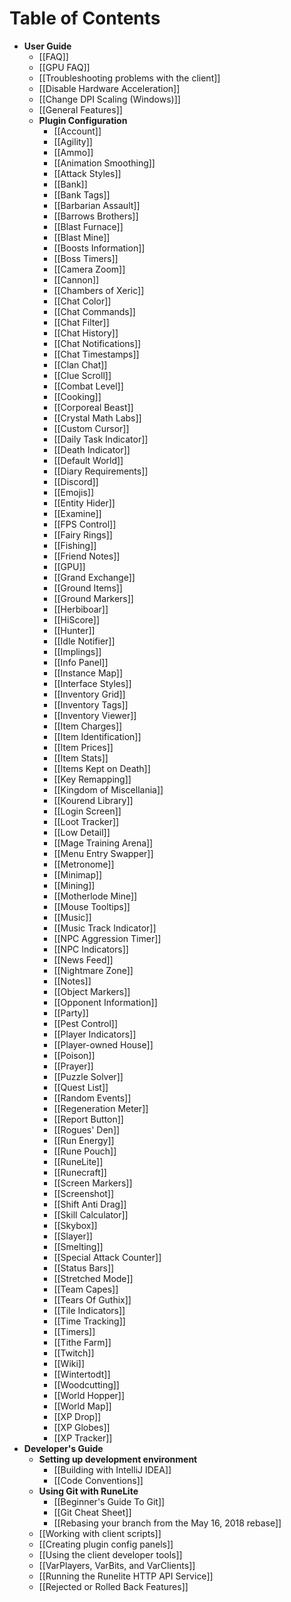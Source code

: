# Table of Contents
* **User Guide**
  * [[FAQ]]
  * [[GPU FAQ]]
  * [[Troubleshooting problems with the client]]
  * [[Disable Hardware Acceleration]]
  * [[Change DPI Scaling (Windows)]]
  * [[General Features]]
  * **Plugin Configuration**
    * [[Account]]
    * [[Agility]]
    * [[Ammo]]
    * [[Animation Smoothing]]
    * [[Attack Styles]]
    * [[Bank]]
    * [[Bank Tags]]
    * [[Barbarian Assault]]
    * [[Barrows Brothers]]
    * [[Blast Furnace]]
    * [[Blast Mine]]
    * [[Boosts Information]]
    * [[Boss Timers]]
    * [[Camera Zoom]]
    * [[Cannon]]
    * [[Chambers of Xeric]]
    * [[Chat Color]]
    * [[Chat Commands]]
    * [[Chat Filter]]
    * [[Chat History]]
    * [[Chat Notifications]]
    * [[Chat Timestamps]]
    * [[Clan Chat]]
    * [[Clue Scroll]]
    * [[Combat Level]]
    * [[Cooking]]
    * [[Corporeal Beast]]
    * [[Crystal Math Labs]]
    * [[Custom Cursor]]
    * [[Daily Task Indicator]]
    * [[Death Indicator]]
    * [[Default World]]
    * [[Diary Requirements]]
    * [[Discord]]
    * [[Emojis]]
    * [[Entity Hider]]
    * [[Examine]]
    * [[FPS Control]]
    * [[Fairy Rings]]
    * [[Fishing]]
    * [[Friend Notes]]
    * [[GPU]]
    * [[Grand Exchange]]
    * [[Ground Items]]
    * [[Ground Markers]]
    * [[Herbiboar]]
    * [[HiScore]]
    * [[Hunter]]
    * [[Idle Notifier]]
    * [[Implings]]
    * [[Info Panel]]
    * [[Instance Map]]
    * [[Interface Styles]]
    * [[Inventory Grid]]
    * [[Inventory Tags]]
    * [[Inventory Viewer]]
    * [[Item Charges]]
    * [[Item Identification]]
    * [[Item Prices]]
    * [[Item Stats]]
    * [[Items Kept on Death]]
	* [[Key Remapping]]
    * [[Kingdom of Miscellania]]
    * [[Kourend Library]]
    * [[Login Screen]]
    * [[Loot Tracker]]
    * [[Low Detail]]
    * [[Mage Training Arena]]
    * [[Menu Entry Swapper]]
    * [[Metronome]]
    * [[Minimap]]
    * [[Mining]]
    * [[Motherlode Mine]]
    * [[Mouse Tooltips]]
    * [[Music]]
    * [[Music Track Indicator]]
    * [[NPC Aggression Timer]]
    * [[NPC Indicators]]
    * [[News Feed]]
    * [[Nightmare Zone]]
    * [[Notes]]
    * [[Object Markers]]
    * [[Opponent Information]]
    * [[Party]]
    * [[Pest Control]]
    * [[Player Indicators]]
    * [[Player-owned House]]
    * [[Poison]]
    * [[Prayer]]
    * [[Puzzle Solver]]
    * [[Quest List]]
    * [[Random Events]]
    * [[Regeneration Meter]]
    * [[Report Button]]
    * [[Rogues' Den]]
    * [[Run Energy]]
    * [[Rune Pouch]]
    * [[RuneLite]]
    * [[Runecraft]]
    * [[Screen Markers]]
    * [[Screenshot]]
    * [[Shift Anti Drag]]
    * [[Skill Calculator]]
    * [[Skybox]]
    * [[Slayer]]
    * [[Smelting]]
    * [[Special Attack Counter]]
    * [[Status Bars]]
    * [[Stretched Mode]]
    * [[Team Capes]]
    * [[Tears Of Guthix]]
    * [[Tile Indicators]]
    * [[Time Tracking]]
    * [[Timers]]
    * [[Tithe Farm]]
    * [[Twitch]]
    * [[Wiki]]
    * [[Wintertodt]]
    * [[Woodcutting]]
    * [[World Hopper]]
    * [[World Map]]
    * [[XP Drop]]
    * [[XP Globes]]
    * [[XP Tracker]]
* **Developer's Guide**
  * **Setting up development environment**
    * [[Building with IntelliJ IDEA]]
    * [[Code Conventions]]
  * **Using Git with RuneLite**
    * [[Beginner's Guide To Git]]
    * [[Git Cheat Sheet]]
    * [[Rebasing your branch from the May 16, 2018 rebase]]
  * [[Working with client scripts]]
  * [[Creating plugin config panels]]
  * [[Using the client developer tools]]
  * [[VarPlayers, VarBits, and VarClients]]
  * [[Running the Runelite HTTP API Service]]
  * [[Rejected or Rolled Back Features]]
